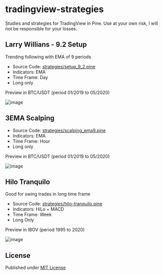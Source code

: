 # tradingview-strategies

Studies and strategies for TradingView in Pine. Use at your own risk, I will not be responsible for your losses.

## Larry Willians - 9.2 Setup

Trending following with EMA of 9 periods

- Source Code: [strategies/setup_9_2.pine](strategies/setup_9_2.pine)
- Indicators: EMA
- Time Frame: Day
- Long only

Preview in BTC/USDT (period 01/2019 to 05/2020)

![image](https://user-images.githubusercontent.com/7620947/83335550-fa2ead80-a283-11ea-8c2d-ba048254d664.png)

## 3EMA Scalping

- Source Code: [strategies/scalping_ema9.pine](strategies/scalping_ema9.pine)
- Indicators: EMA
- Time Frame: Hour
- Long only

Preview in BTC/USDT (period 01/2019 to 05/2020)

![image](https://user-images.githubusercontent.com/7620947/83335341-8344e500-a282-11ea-820f-247e737d5e16.png)

## Hilo Tranquilo

Good for swing trades in long time frame

- Source Code: [strategies/hilo-tranquilo.pine](strategies/hilo-tranquilo.pine)
- Indicators: HiLo + MACD
- Time Frame: Week
- Long Only

Preview in IBOV (period 1995 to 2020)

![image](https://user-images.githubusercontent.com/7620947/83334671-7cb46e80-a27e-11ea-9181-c81d364a0daf.png)

## License

Published under [MIT License](LICENSE)
